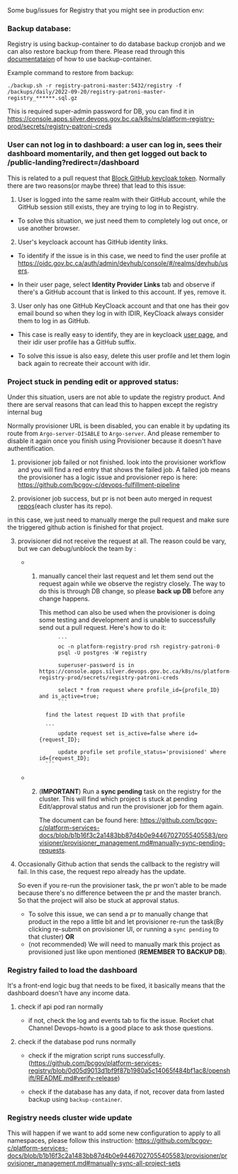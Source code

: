 Some bug/issues for Registry that you might see in production env:

### Backup database:

Registry is using backup-container to do database backup cronjob and we can also restore backup from there. Please read through this [documentataion](https://github.com/BCDevOps/backup-container#using-the-backup-script) of how to use backup-container.

Example command to restore from backup:

```
./backup.sh -r registry-patroni-master:5432/registry -f /backups/daily/2022-09-20/registry-patroni-master-registry_******.sql.gz
```

This is required super-admin password for DB, you can find it in https://console.apps.silver.devops.gov.bc.ca/k8s/ns/platform-registry-prod/secrets/registry-patroni-creds

### User can not log in to dashboard: a user can log in, sees their dashboard momentarily, and then get logged out back to /public-landing?redirect=/dashboard

This is related to a pull request that [Block GitHub keycloak token](https://github.com/bcgov/platform-services-registry/pull/665/files).
Normally there are two reasons(or maybe three) that lead to this issue:

1. User is logged into the same realm with their GitHub account, while the GitHub session still exists, they are trying to log in to Registry.

- To solve this situation, we just need them to completely log out once, or use another browser.

2. User's keycloack account has GitHub identity links.

- To identify if the issue is in this case, we need to find the user profile at https://oidc.gov.bc.ca/auth/admin/devhub/console/#/realms/devhub/users.

- In their user page, select **Identity Provider Links** tab and observe if there's a GitHub account that is linked to this account. If yes, remove it.

3. User only has one GitHub KeyCloack account and that one has their gov email bound so when they log in with IDIR, KeyCloack always consider them to log in as GitHub.

- This case is really easy to identify, they are in keycloack [user page](https://oidc.gov.bc.ca/auth/admin/devhub/console/#/realms/devhub/users), and their idir user profile has a GitHub suffix.

- To solve this issue is also easy, delete this user profile and let them login back again to recreate their account with idir.

### Project stuck in pending edit or approved status:

Under this situation, users are not able to update the registry product. And there are serval reasons that can lead this to happen except the registry internal bug

Normally provisioner URL is been disabled, you can enable it by updating its route from `Argo-server-DISABLE` to `Argo-server`. And please remember to disable it again once you finish using Provisioner because it doesn't have authentification.

1.  provisioner job failed or not finished. look into the provisioner workflow and you will find a red entry that shows the failed job. A failed job means the provisioner has a logic issue and provisioner repo is here: https://github.com/bcgov-c/devops-fulfillment-pipeline

2.  provisioner job success, but pr is not been auto merged in request [repos](https://github.com/BC-Gov-PaaS-Platform-Services)(each cluster has its repo).

in this case, we just need to manually merge the pull request and make sure the triggered github action is finished for that project.

3.  provisioner did not receive the request at all. The reason could be vary, but we can debug/unblock the team by :

    - 1.  manually cancel their last request and let them send out the request again while we observe the registry closely. The way to do this is through DB change, so please **back up DB** before any change happens.

          This method can also be used when the provisioner is doing some testing and development and is unable to successfully send out a pull request. Here's how to do it:

                    ```
                    oc -n platform-registry-prod rsh registry-patroni-0
                    psql -U postgres -W registry

                    superuser-password is in https://console.apps.silver.devops.gov.bc.ca/k8s/ns/platform-registry-prod/secrets/registry-patroni-creds

                    select * from request where profile_id={profile_ID} and is_active=true;
                    ```

                find the latest request ID with that profile

                ```
                    update request set is_active=false where id={request_ID};

                    update profile set profile_status='provisioned' where id={request_ID};
                ```

    - 2. (**IMPORTANT**) Run a **sync pending** task on the registry for the cluster.
         This will find which project is stuck at pending Edit/approval status and run the provisioner job for them again.

         The document can be found here: https://github.com/bcgov-c/platform-services-docs/blob/b1b16f3c2a1483bb87d4b0e94467027055405583/provisioner/provisioner_management.md#manually-sync-pending-requests.

4.  Occasionally Github action that sends the callback to the registry will fail. In this case, the request repo already has the update.

    So even if you re-run the provisioner task, the pr won't able to be made because there's no difference between the pr and the master branch. So that the project will also be stuck at approval status.

    - To solve this issue, we can send a pr to manually change that product in the repo a little bit and let provisioner re-run the task(By clicking re-submit on provisioner UI, or running a `sync pending` to that cluster) **OR**
    - (not recommended) We will need to manually mark this project as provisioned just like upon mentioned (**REMEMBER TO BACKUP DB**).

### Registry failed to load the dashboard

It's a front-end logic bug that needs to be fixed, it basically means that the dashboard doesn't have any income data.

1. check if api pod ran normally

   - if not, check the log and events tab to fix the issue. Rocket chat Channel Devops-howto is a good place to ask those questions.

2. check if the database pod runs normally

   - check if the migration script runs successfully. (https://github.com/bcgov/platform-services-registry/blob/0d05d9013d1bf9f87b1980a5c14065f484bf1ac8/openshift/README.md#verify-release)

   - check if the database has any data, if not, recover data from lasted backup using `backup-container`.

### Registry needs cluster wide update

This will happen if we want to add some new configuration to apply to all namespaces, please follow this instruction: https://github.com/bcgov-c/platform-services-docs/blob/b1b16f3c2a1483bb87d4b0e94467027055405583/provisioner/provisioner_management.md#manually-sync-all-project-sets
